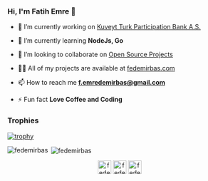 ### Hi, I'm Fatih Emre 👋

- 🔭 I’m currently working on [Kuveyt Turk Participation Bank A.S.](https://www.kuveytturk.com.tr/en/)

- 🌱 I’m currently learning **NodeJs, Go**

- 👯 I’m looking to collaborate on [Open Source Projects](http://github.com/fedemirbas)

- 👨‍💻 All of my projects are available at [fedemirbas.com](http://github.com/fedemirbas)

- 📫 How to reach me **f.emredemirbas@gmail.com**

- ⚡ Fun fact **Love Coffee and Coding**

### Trophies
[![trophy](https://github-profile-trophy.vercel.app/?username=fedemirbas)](https://github.com/fedemirbas/github-profile-trophy)

<p><img align="left" src="https://github-readme-stats.vercel.app/api/top-langs/?username=fedemirbas&layout=compact&hide=html" alt="fedemirbas" /></p>
<p>&nbsp;<img align="center" src="https://github-readme-stats.vercel.app/api?username=fedemirbas&show_icons=true" alt="fedemirbas" /></p>

<p align="center">
<a href="https://linkedin.com/in/fatihemredemirbas/" target="blank"><img align="center" src="https://cdn.jsdelivr.net/npm/simple-icons@3.0.1/icons/linkedin.svg" alt="fedemirbas" height="30" width="30" /></a>
<a href="https:https://medium.com/@fedemirbas" target="blank"><img align="center" src="https://cdn.jsdelivr.net/npm/simple-icons@3.0.1/icons/medium.svg" alt="fedemirbas" height="30" width="30" /></a>
  <a href="https://twitter.com/fedemirbas" target="blank"><img align="center" src="https://cdn.jsdelivr.net/npm/simple-icons@3.0.1/icons/twitter.svg" alt="fedemirbas" height="30" width="30" /></a>
</p>
